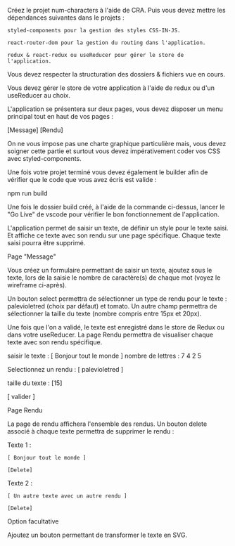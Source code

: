 Créez le projet num-characters à l'aide de CRA. Puis vous devez mettre les dépendances suivantes dans le projets :

    styled-components pour la gestion des styles CSS-IN-JS.

    react-router-dom pour la gestion du routing dans l'application.

    redux & react-redux ou useReducer pour gérer le store de l'application.

Vous devez respecter la structuration des dossiers & fichiers vue en cours.

Vous devez gérer le store de votre application à l'aide de redux ou d'un useReducer au choix.

L'application se présentera sur deux pages, vous devez disposer un menu principal tout en haut de vos pages :

[Message] [Rendu]

On ne vous impose pas une charte graphique particulière mais, vous devez soigner cette partie et surtout vous devez impérativement coder vos CSS avec styled-components.

Une fois votre projet terminé vous devez également le builder afin de vérifier que le code que vous avez écris est valide :

npm run build

Une fois le dossier build créé, à l'aide de la commande ci-dessus, lancer le "Go Live" de vscode pour vérifier le bon fonctionnement de l'application.

L'application permet de saisir un texte, de définir un style pour le texte saisi. Et affiche ce texte avec son rendu sur une page spécifique. Chaque texte saisi pourra être supprimé.

Page "Message"

Vous créez un formulaire permettant de saisir un texte, ajoutez sous le texte, lors de la saisie le nombre de caractère(s) de chaque mot (voyez le wireframe ci-après).

Un bouton select permettra de sélectionner un type de rendu pour le texte : palevioletred (choix par défaut) et tomato. Un autre champ permettra de sélectionner la taille du texte (nombre compris entre 15px et 20px).

Une fois que l'on a validé, le texte est enregistré dans le store de Redux ou dans votre useReducer. La page Rendu permettra de visualiser chaque texte avec son rendu spécifique.

saisir le texte : [ Bonjour tout le monde ]
nombre de lettres : 7 4 2 5     

Selectionnez un rendu : [ palevioletred ]

taille du texte : [15]

[ valider ]

Page Rendu

La page de rendu affichera l'ensemble des rendus. Un bouton delete associé à chaque texte permettra de supprimer le rendu :

Texte 1 :

    [ Bonjour tout le monde ] 

    [Delete]

Texte 2 :

    [ Un autre texte avec un autre rendu ] 

    [Delete]

Option facultative

Ajoutez un bouton permettant de transformer le texte en SVG.